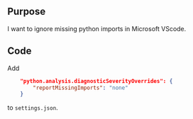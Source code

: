 ## Purpose

I want to ignore missing python imports in Microsoft VScode.


## Code

Add
```json
    "python.analysis.diagnosticSeverityOverrides": {
        "reportMissingImports": "none"
    }
```
to `settings.json`.
